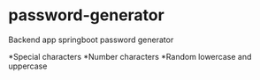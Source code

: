 # password-generator

Backend app springboot password generator

*Special characters
*Number characters
*Random lowercase and uppercase